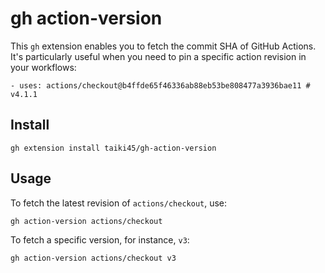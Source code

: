 # gh action-version

This `gh` extension enables you to fetch the commit SHA of GitHub Actions.
It's particularly useful when you need to pin a specific action revision in your workflows:

```
- uses: actions/checkout@b4ffde65f46336ab88eb53be808477a3936bae11 # v4.1.1
```

## Install
```
gh extension install taiki45/gh-action-version
```

## Usage
To fetch the latest revision of `actions/checkout`, use:

```
gh action-version actions/checkout
```

To fetch a specific version, for instance, `v3`:

```
gh action-version actions/checkout v3
```
